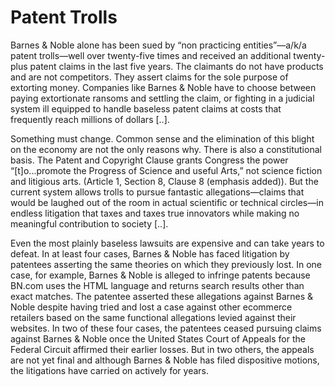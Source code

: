 # Patent Trolls

Barnes & Noble alone has been sued by “non practicing entities”—a/k/a
 patent trolls—well over twenty-five times and received an additional
 twenty-plus patent claims in the last five years. The claimants do
 not have products and are not competitors. They assert claims for the
 sole purpose of extorting money.  Companies like Barnes & Noble have
 to choose between paying extortionate ransoms and settling the claim,
 or fighting in a judicial system ill equipped to handle baseless
 patent claims at costs that frequently reach millions of dollars
 [..].

Something must change. Common sense and the elimination of this blight 
on the economy are not the only reasons why. There is also a 
constitutional basis. The Patent and Copyright Clause grants Congress the power “[t]o...promote the Progress of Science and useful Arts,”
 not science fiction and litigious arts. (Article 1, Section 8, Clause 8
 (emphasis added)). But the current system allows trolls to pursue 
fantastic allegations—claims that would be laughed out of the room in 
actual scientific or technical circles—in endless litigation that taxes 
and taxes true innovators while making no meaningful contribution to 
society [..].

Even the most plainly baseless lawsuits are expensive and can 
take years to defeat. In at least four cases, Barnes & Noble has 
faced litigation by patentees asserting the same theories on which they 
previously lost. In one case, for example, Barnes & Noble is alleged
 to infringe patents because BN.com uses the HTML language and returns 
search results other than exact matches. The patentee asserted these 
allegations against Barnes & Noble despite having tried and lost a 
case against other ecommerce retailers based on the same functional 
allegations levied against their websites. In two of these four cases, 
the patentees ceased pursuing claims against Barnes & Noble once the United States Court of Appeals for the Federal Circuit affirmed their 
earlier losses. But in two others, the appeals are not yet final and 
although Barnes & Noble has filed dispositive motions, the 
litigations have carried on actively for years.


















